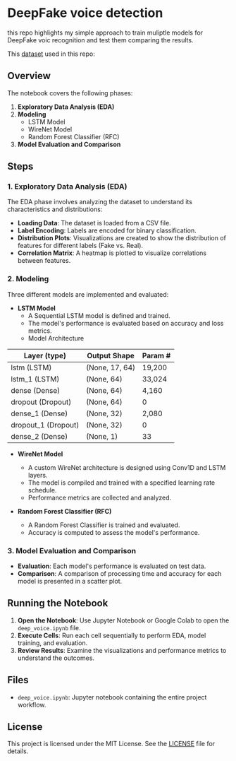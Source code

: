 # DeepFake voice detection

this repo highlights my simple approach to train muliptle models for DeepFake voic recognition and test them comparing the results.

This [dataset](https://drive.google.com/file/d/11nYcEMRlhrOtXIH6eMW2VaMPAMIcztH2/view?usp=drive_link) used in this repo: 

## Overview

The notebook covers the following phases:

1. **Exploratory Data Analysis (EDA)**
2. **Modeling**
   - LSTM Model
   - WireNet Model
   - Random Forest Classifier (RFC)
3. **Model Evaluation and Comparison**

## Steps

### 1. Exploratory Data Analysis (EDA)

The EDA phase involves analyzing the dataset to understand its characteristics and distributions:

- **Loading Data**: The dataset is loaded from a CSV file.
- **Label Encoding**: Labels are encoded for binary classification.
- **Distribution Plots**: Visualizations are created to show the distribution of features for different labels (Fake vs. Real).
- **Correlation Matrix**: A heatmap is plotted to visualize correlations between features.

### 2. Modeling

Three different models are implemented and evaluated:

- **LSTM Model**
  - A Sequential LSTM model is defined and trained.
  - The model's performance is evaluated based on accuracy and loss metrics.
  - Model Architecture

| Layer (type)      | Output Shape | Param #  |
|-------------------|--------------|----------|
| lstm (LSTM)       | (None, 17, 64) | 19,200   |
| lstm_1 (LSTM)     | (None, 64)     | 33,024   |
| dense (Dense)     | (None, 64)     | 4,160    |
| dropout (Dropout) | (None, 64)     | 0        |
| dense_1 (Dense)   | (None, 32)     | 2,080    |
| dropout_1 (Dropout)| (None, 32)    | 0        |
| dense_2 (Dense)   | (None, 1)      | 33       |

  
- **WireNet Model**
  - A custom WireNet architecture is designed using Conv1D and LSTM layers.
  - The model is compiled and trained with a specified learning rate schedule.
  - Performance metrics are collected and analyzed.
  
- **Random Forest Classifier (RFC)**
  - A Random Forest Classifier is trained and evaluated.
  - Accuracy is computed to assess the model's performance.

### 3. Model Evaluation and Comparison

- **Evaluation**: Each model's performance is evaluated on test data.
- **Comparison**: A comparison of processing time and accuracy for each model is presented in a scatter plot.

## Running the Notebook

1. **Open the Notebook**: Use Jupyter Notebook or Google Colab to open the `deep_voice.ipynb` file.
2. **Execute Cells**: Run each cell sequentially to perform EDA, model training, and evaluation.
3. **Review Results**: Examine the visualizations and performance metrics to understand the outcomes.

## Files

- `deep_voice.ipynb`: Jupyter notebook containing the entire project workflow.

## License

This project is licensed under the MIT License. See the [LICENSE](LICENSE) file for details.
